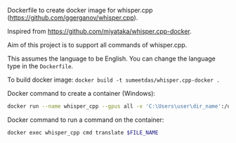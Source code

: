 Dockerfile to create docker image for whisper.cpp (https://github.com/ggerganov/whisper.cpp).

Inspired from https://github.com/miyataka/whisper.cpp-docker.

Aim of this project is to support all commands of whisper.cpp.

This assumes the language to be English. You can change the language type in the `Dockerfile`.

To build docker image: `docker build -t sumeetdas/whisper.cpp-docker .`

Docker command to create a container (Windows):
```sh
docker run --name whisper_cpp --gpus all -v 'C:\Users\user\dir_name':/usr/local/src/whisper.cpp/mnt sumeetdas/whisper.cpp-docker  sleep infinity
```

Docker command to run a command on the container:
```sh
docker exec whisper_cpp cmd translate $FILE_NAME
```

